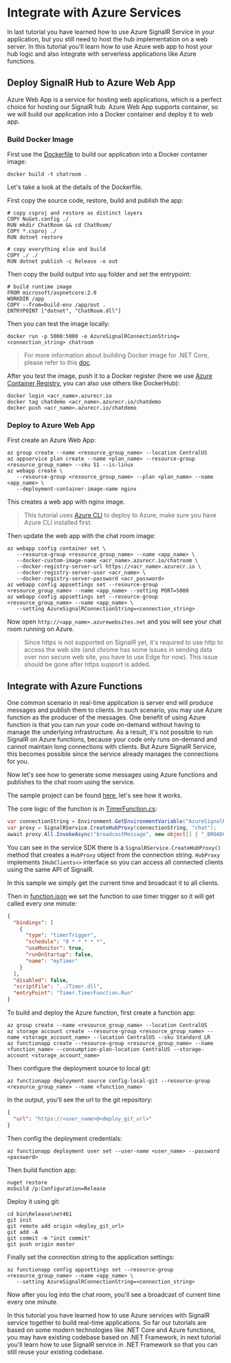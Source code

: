 # Integrate with Azure Services

In last tutorial you have learned how to use Azure SignalR Service in your application, but you still need to host the hub implementation on a web server.
In this tutorial you'll learn how to use Azure web app to host your hub logic and also integrate with serverless applications like Azure functions.

## Deploy SignalR Hub to Azure Web App

Azure Web App is a service for hosting web applications, which is a perfect choice for hosting our SignalR hub.
Azure Web App supports container, so we will build our application into a Docker container and deploy it to web app.

### Build Docker Image

First use the [Dockerfile](../samples/ChatRoom/Dockerfile) to build our application into a Docker container image:

```
docker build -t chatroom .
```

Let's take a look at the details of the Dockerfile.

First copy the source code, restore, build and publish the app:

```docker
# copy csproj and restore as distinct layers
COPY NuGet.config ./
RUN mkdir ChatRoom && cd ChatRoom/
COPY *.csproj ./
RUN dotnet restore

# copy everything else and build
COPY ./ ./
RUN dotnet publish -c Release -o out
```

Then copy the build output into `app` folder and set the entrypoint:

```docker
# build runtime image
FROM microsoft/aspnetcore:2.0
WORKDIR /app
COPY --from=build-env /app/out .
ENTRYPOINT ["dotnet", "ChatRoom.dll"]
```

Then you can test the image locally:

```
docker run -p 5000:5000 -e AzureSignalRConnectionString=<connection_string> chatroom
```

> For more information about building Docker image for .NET Core, please refer to this [doc](https://docs.microsoft.com/en-us/dotnet/core/docker/building-net-docker-images).

After you test the image, push it to a Docker register (here we use [Azure Container Registry](https://azure.microsoft.com/en-us/services/container-registry/), you can also use others like DockerHub):

```
docker login <acr_name>.azurecr.io
docker tag chatdemo <acr_name>.azurecr.io/chatdemo
docker push <acr_name>.azurecr.io/chatdemo
```

### Deploy to Azure Web App

First create an Azure Web App:

```
az group create --name <resource_group_name> --location CentralUS
az appservice plan create --name <plan_name> --resource-group <resource_group_name> --sku S1 --is-linux
az webapp create \
   --resource-group <resource_group_name> --plan <plan_name> --name <app_name> \
   --deployment-container-image-name nginx
```

This creates a web app with nginx image.

> This tutorial uses [Azure CLI](https://docs.microsoft.com/en-us/cli/azure/install-azure-cli?view=azure-cli-latest) to deploy to Azure, make sure you have Azure CLI installed first.


Then update the web app with the chat room image:

```
az webapp config container set \
   --resource-group <resource_group_name> --name <app_name> \
   --docker-custom-image-name <acr_name>.azurecr.io/chatroom \
   --docker-registry-server-url https://<acr_name>.azurecr.io \
   --docker-registry-server-user <acr_name> \
   --docker-registry-server-password <acr_password>
az webapp config appsettings set --resource-group <resource_group_name> --name <app_name> --setting PORT=5000
az webapp config appsettings set --resource-group <resource_group_name> --name <app_name> \
   --setting AzureSignalRConnectionString=<connection_string>
```

Now open `http://<app_name>.azurewebsites.net` and you will see your chat room running on Azure.

> Since https is not supported on SignalR yet, it's required to use http to access the web site (and chrome has some issues in sending data over non secure web site, you have to use Edge for now). This issue should be gone after https support is added.

## Integrate with Azure Functions

One common scenario in real-time application is server end will produce messages and publish them to clients. In such scenario, you may use Azure function as the producer of the messages.
One benefit of using Azure function is that you can run your code on-demand without having to manage the underlying infrastructure. As a result, it's not possible to run SignalR on Azure functions, because your code only runs on-demand and cannot maintain long connections with clients.
But Azure SignalR Service, this becomes possible since the service already manages the connections for you.

Now let's see how to generate some messages using Azure functions and publishes to the chat room using the service.

The sample project can be found [here](../samples/Timer/), let's see how it works.

The core logic of the function is in [TimerFunction.cs](../samples/Timer/TimerFunction.cs):

```cs
var connectionString = Environment.GetEnvironmentVariable("AzureSignalRConnectionString");
var proxy = SignalRService.CreateHubProxy(connectionString, "chat");
await proxy.All.InvokeAsync("broadcastMessage", new object[] { "_BROADCAST_", $"Current time is: {DateTime.Now}" });
```

You can see in the service SDK there is a `SignalRService.CreateHubProxy()` method that creates a `HubProxy` object from the connection string. `HubProxy` implements `IHubClients<>` interface so you can access all connected clients using the same API of SignalR.

In this sample we simply get the current time and broadcast it to all clients.

Then in [function.json](../samples/Timer/TimerFunction/function.json) we set the function to use timer trigger so it will get called every one minute:

```json
{
  "bindings": [
    {
      "type": "timerTrigger",
      "schedule": "0 * * * * *",
      "useMonitor": true,
      "runOnStartup": false,
      "name": "myTimer"
    }
  ],
  "disabled": false,
  "scriptFile": "../Timer.dll",
  "entryPoint": "Timer.TimerFunction.Run"
}
```

To build and deploy the Azure function, first create a function app:

```
az group create --name <resource_group_name> --location CentralUS
az storage account create --resource-group <resource_group_name> --name <storage_account_name> --location CentralUS --sku Standard_LR
az functionapp create --resource-group <resource_group_name> --name <function_name> --consumption-plan-location CentralUS --storage-account <storage_account_name>
```

Then configure the deployment source to local git:

```
az functionapp deployment source config-local-git --resource-group <resource_group_name> --name <function_name>
```

In the output, you'll see the url to the git repository:

```json
{
  "url": "https://<user_name>@<deploy_git_url>"
}
```

Then config the deployment credentials:

```
az functionapp deployment user set --user-name <user_name> --password <password>
```

Then build function app:

```
nuget restore
msbuild /p:Configuration=Release
```

Deploy it using git:

```
cd bin\Release\net461
git init
git remote add origin <deploy_git_url>
git add -A
git commit -m "init commit"
git push origin master
```

Finally set the connection string to the application settings:
```
az functionapp config appsettings set --resource-group <resource_group_name> --name <app_name> \
   --setting AzureSignalRConnectionString=<connection_string>
```

Now after you log into the chat room, you'll see a broadcast of current time every one minute.

In this tutorial you have learned how to use Azure services with SignalR service together to build real-time applications. So far our tutorials are based on some modern technologies like .NET Core and Azure functions, you may have existing codebase based on .NET Framework, in next tutorial you'll learn how to use SignalR service in .NET Framework so that you can still reuse your existing codebase.
